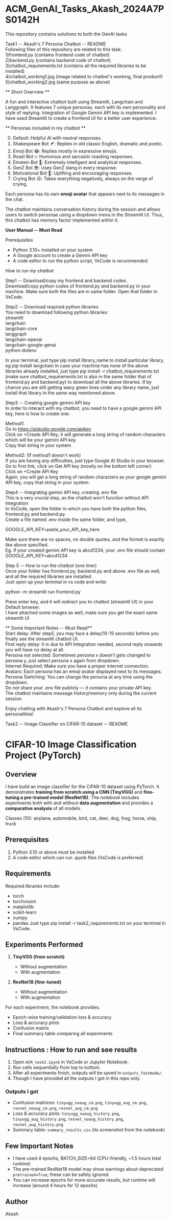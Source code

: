# ACM_GenAI_Tasks_Akash_2024A7PS0142H
This repository contains solutions to both the GenAI tasks  

Task1 -- Akash's 7 Persona Chatbot -- README  
Following files of this repository are related to this task:  
1)frontend.py (contains frontend code of chatbot)  
2)backend.py (contains backend code of chatbot)  
3)chatbot_requirements.txt (contains all the required libraries to be installed)  
4)chatbot_working1.jpg (image related to chatbot's working, final product!)  
5)chatbot_working2.jpg (same purpose as above)  

** Short Overview **  

A fun and interactive chatbot built using Streamlit, Langchain and Langgraph. It features 7 unique personas, each with its own personality and style of replying.
Integration of Google Gemini API key is implemented. I have used Streamlit to create a frontend UI for a better user experience.  

** Personas included in my chatbot **  

0. Default: Helpful AI with neutral responses.
1. Shakespeare Bot 🪶: Replies in old classic English, dramatic and poetic.
2. Emoji Bot 😂: Replies mostly in expressive emojis.
3. Roast Bot 💀: Humorous and sarcastic roasting responses.
4. Einstein Bot 🧠: Extremely intelligent and analytical responses.
5. GenZ Bot 😎: Uses GenZ slang in every response.
6. Motivational Bot 💪: Uplifting and encouraging responses.
7. Crying Bot 😢: Takes everything negatively, always on the verge of crying.

Each persona has its own **emoji avatar** that appears next to its messages in the chat.  

The chatbot maintains conversation history during the session and allows users to switch personas using a dropdown menu in the Streamlit UI.
Thus, this chatbot has memory factor implemented within it.  
  
  
**User Manual -- Must Read**  

Prerequisites  

* Python 3.10+ installed on your system  
* A Google account to create a Gemini API key  
* A code editor to run the python script, VsCode is recommended  

*How to run my chatbot*  

Step1 -- Download/copy my frontend and backend codes.  
Download/copy python codes of frontend.py and backend.py in your machine. Make sure both the files are in same folder.
Open that folder in VsCode.  
  
  
  
Step2 -- Download required python libraries  
You need to download following python libraries:  
streamlit  
langchain  
langchain-core  
langgraph  
langchain-openai  
langchain-google-genai  
python-dotenv  

In your terminal, just type pip install library_name to install particular library, eg pip install langchain
In case your machine has none of the above libraries already installed, just type pip install -r chatbot_requirements.txt
(make sure chatbot_requirements.txt is also in the same folder that of frontend.py and backend.py)
to download all the above libraries.
If by chance you are still getting wavy green lines under any library name, just install that library in the same way mentioned above.
  
  
  
Step3 -- Creating google gemini API key  
In order to interact with my chatbot, you need to have a google gemini API key, here is how to create one:  

Method1:  
Go to https://aistudio.google.com/apikey  
Click on +Create API Key, it will generate a long string of random characters which will be your gemini API key.  
Copy that string in your system  

Method2: (If method1 doesn't work)  
If you are having any difficulties, just type Google AI Studio in your browser.  
Go to first link, click on Get API key (mostly on the bottom left corner)  
Click on +Create API Key  
Again, you will get a long string of random characters as your google gemini API key, copy that string in your system.  
  
  
  
Step4 -- Integrating gemini API key, creating .env file  
This is a very crucial step, as the chatbot won't function without API Integration  
In VsCode, open the folder in which you have both the python files, frontend.py and backend.py.  
Create a file named .env inside the same folder, and type,  

GOOGLE_API_KEY=paste_your_API_key_here  

Make sure there are no spaces, no double quotes, and the format is exactly like above specified.  
Eg. If your created gemini API key is abcd1234, your .env file should contain  
GOOGLE_API_KEY=abcd1234  
  
  
  
Step 5 -- How to run the chatbot (one liner)  
Once your folder has frontend.py, backend.py and above .env file as well, and all the required libraries are installed.  
Just open up your terminal in vs code and write:  

python -m streamlit run frontend.py  

Press enter key, and it will redirect you to chatbot (streamlit UI) in your Default browser.  
I have attached some images as well, make sure you get the exact same streamlit UI  
  
  
  
** Some Important Notes -- Must Read**    
Start delay: After step5, you may face a delay(10-15 seconds) before you finally see the streamlit chatbot UI.  
First reply delay: It is due to API Integration needed, second reply onwards you will have no delay at all.  
Persona not selected: Sometimes persona x doesn't gets changed to persona y, just select persona x again from dropdown.  
Internet Required: Make sure you have a proper internet connection.  
Avatars: Each persona has an emoji avatar displayed next to its messages.  
Persona Switching: You can change the persona at any time using the dropdown.  
Do not share your .env file publicly — it contains your private API key.  
The chatbot maintains message history/memory only during the current session.  

Enjoy chatting with Akash's 7 Persona Chatbot and explore all its personalities!  


Task2 -- Image Classifier on CIFAR-10 dataset -- README
# CIFAR-10 Image Classification Project (PyTorch)

## Overview

I have build an image classifier for the CIFAR-10 dataset using PyTorch. It demonstrates **training from scratch using a CNN (TinyVGG)** and **fine-tuning a pre-trained model (ResNet18)**. The notebook includes experiments both with and without **data augmentation** and provides a **comparative analysis** of all models.

Classes (10): airplane, automobile, bird, cat, deer, dog, frog, horse, ship, truck

## Prerequisites
1) Python 3.10 or above must be installed  
2) A code editor which can run .ipynb files (VsCode is preferred)

## Requirements

Required libraries include:

* torch
* torchvision
* matplotlib
* scikit-learn
* numpy
* pandas
  Just type pip install -r task2_requirements.txt on your terminal in VsCode.

## Experiments Performed

1. **TinyVGG (from scratch)**

   * Without augmentation
   * With augmentation

2. **ResNet18 (fine-tuned)**

   * Without augmentation
   * With augmentation

For each experiment, the notebook provides:

* Epoch-wise training/validation loss & accuracy
* Loss & accuracy plots
* Confusion matrix
* Final summary table comparing all experiments

## Instructions : How to run and see results

1. Open `ACM_task2.ipynb` in VsCode or Jupyter Notebook.
2. Run cells sequentially from top to bottom.
3. After all experiments finish, outputs will be saved in `outputs_fastmode/`.
4. Though I have provided all the outputs I got in this repo only.

### Outputs I got

* Confusion matrices: `tinyvgg_noaug_cm.png`, `tinyvgg_aug_cm.png`, `resnet_noaug_cm.png`, `resnet_aug_cm.png`
* Loss & accuracy plots: `tinyvgg_noaug_history.png`, `tinyvgg_aug_history.png`, `resnet_noaug_history.png`, `resnet_aug_history.png`
* Summary table: `summary_results.csv` (its screenshot from the notebook)


## Few Important Notes

* I have used 4 epochs, BATCH\_SIZE=64 (CPU-friendly, \~1.5 hours total runtime)
* The pre-trained ResNet18 model may show warnings about deprecated `pretrained=True`; these can be safely ignored.
* You can increase epochs for more accurate results, but runtime will increase (around 4 hours for 12 epochs)

## Author

Akash
